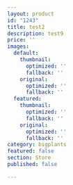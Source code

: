 ```yaml
---
layout: product
id: "1243"
title: test2
description: test9
price: ''
images:
  default:
    thumbnail:
      optimized: ''
      fallback: ''
    original:
      optimized: ''
      fallback: ''
  featured:
    thumbnail:
      optimized: ''
      fallback: ''
    original:
      optimized: ''
      fallback: ''
category: bigplants
featured: false
section: Store
published: false

---
```

